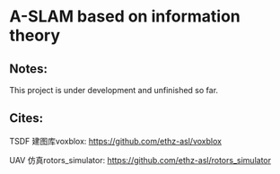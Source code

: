 # A-SLAM based on information theory

## Notes:
 This project is under development and unfinished so far.

## Cites:

TSDF 建图库voxblox: <https://github.com/ethz-asl/voxblox> 

UAV 仿真rotors_simulator: <https://github.com/ethz-asl/rotors_simulator>